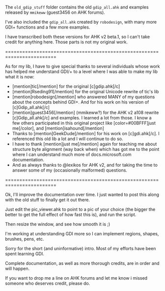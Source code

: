 The `old_gdip_stuff` folder contains the old `gdip_all.ahk` and examples released by `mmikeww` (guest3456 on AHK forums).

I've also included the `gdip_all.ahk` created by `robodesign`, with many more GDI+ functions and a few more examples.

I have transcribed both these versions for AHK v2 beta.1, so I can't take credit for anything here.  Those parts is not my original work.

========================================================================

As for my lib, I have to give special thanks to several individuals whose work has helped me understand GDI/+ to a level where I was able to make my lib what it is now:

* [mention]tic[/mention] for the original [c]gdip.ahk[/c]
* [mention]Rseding91[/mention] for the original Unicode rewrite of tic's lib
* [mention]robodesign[/mention] who answered MANY of my questions about the concepts behind GDI+.  And for his work on his version of [c]Gdip_all.ahk[/c]
* [mention]guest3456[/mention] (mmikeww?) for the AHK v2 a108 rewrite [c]Gdip_all.ahk[/c] and examples.  I learned a lot from those.
I know a few others participated in this original project like [color=#00BFFF]just me[/color], and [mention]isahound[/mention]
* Thanks to [mention]GeekDude[/mention] for his work on [c]gdi.ahk[/c].  I referenced this old lib a lot and I will continue to do so.
* I have to thank [mention]just me[/mention] again for teaching me about structure byte alignment (way back when) which has got me to the point where I can understand much more of docs.microsoft.com documentation.
* And as always thanks to @lexikos for AHK v2, and for taking the time to answer some of my (occasionally malformed) questions.

========================================================================

Ok, I'll improve the documentation over time.  I just wanted to post this along with the old stuff to finally get it out there.

Just edit the pic_viewer.ahk to point to a pic of your choice (the bigger the better to get the full effect of how fast this is), and run the script.

Then resize the window, and see how smooth it is ;)

I'm working at understanding GDI more so I can implement regions, shapes, brushes, pens, etc.

Sorry for the short (and uninformative) intro.  Most of my efforts have been spent learning GDI.

Complete documentation, as well as more thorough credits, are in order and will happen.

If you want to drop me a line on AHK forums and let me know i missed someone who deserves credit, please do.